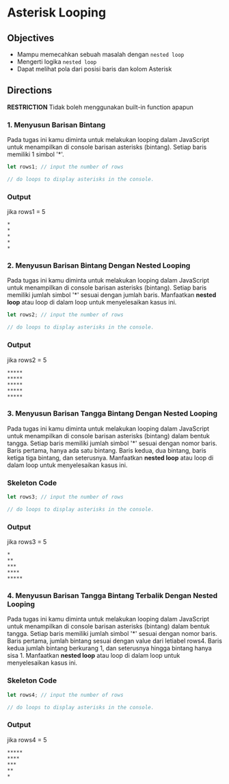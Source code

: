 # Asterisk Looping

## Objectives
- Mampu memecahkan sebuah masalah dengan `nested loop`
- Mengerti logika `nested loop`
- Dapat melihat pola dari posisi baris dan kolom Asterisk

## Directions

**RESTRICTION**
Tidak boleh menggunakan built-in function apapun

### 1. Menyusun Barisan Bintang

Pada tugas ini kamu diminta untuk melakukan looping dalam JavaScript untuk menampilkan di console barisan asterisks (bintang). Setiap baris memiliki 1 simbol '*'.

```javascript
let rows1; // input the number of rows

// do loops to display asterisks in the console.
```
### Output

jika rows1 = 5

```
*
*
*
*
*
```

### 2. Menyusun Barisan Bintang Dengan Nested Looping

Pada tugas ini kamu diminta untuk melakukan looping dalam JavaScript untuk menampilkan di console barisan asterisks (bintang). Setiap baris memiliki jumlah simbol '*' sesuai dengan jumlah baris. Manfaatkan **nested loop** atau loop di dalam loop untuk menyelesaikan kasus ini.


```javascript
let rows2; // input the number of rows

// do loops to display asterisks in the console.
```
### Output

jika rows2 = 5

```
*****
*****
*****
*****
*****
```

### 3. Menyusun Barisan Tangga Bintang Dengan Nested Looping

Pada tugas ini kamu diminta untuk melakukan looping dalam JavaScript untuk menampilkan di console barisan asterisks (bintang) dalam bentuk tangga. Setiap baris memiliki jumlah simbol '*' sesuai dengan nomor baris. Baris pertama, hanya ada satu bintang. Baris kedua, dua bintang, baris ketiga tiga bintang, dan seterusnya. Manfaatkan **nested loop** atau loop di dalam loop untuk menyelesaikan kasus ini.

### Skeleton Code

```javascript
let rows3; // input the number of rows

// do loops to display asterisks in the console.
```
### Output

jika rows3 = 5

```
*
**
***
****
*****
```

### 4. Menyusun Barisan Tangga Bintang Terbalik Dengan Nested Looping

Pada tugas ini kamu diminta untuk melakukan looping dalam JavaScript untuk menampilkan di console barisan asterisks (bintang) dalam bentuk tangga. Setiap baris memiliki jumlah simbol '*' sesuai dengan nomor baris. Baris pertama, jumlah bintang sesuai dengan value dari letiabel rows4. Baris kedua jumlah bintang berkurang 1, dan seterusnya hingga bintang hanya sisa 1. Manfaatkan **nested loop** atau loop di dalam loop untuk menyelesaikan kasus ini.

### Skeleton Code

```javascript
let rows4; // input the number of rows

// do loops to display asterisks in the console.
```
### Output

jika rows4 = 5

```
*****
****
***
**
*
```
